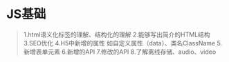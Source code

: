 # JS基础 # 
> 1.html语义化标签的理解、结构化的理解
> 2.能够写出简介的HTML结构
> 3.SEO优化
> 4.H5中新增的属性
如自定义属性（data）、类名ClassName
> 5.新增表单元素
> 6.新增的API
> 7.修改的API
> 8.了解离线存储、audio、video

